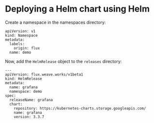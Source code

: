 # Deploying a Helm chart using Helm

Create a namespace in the namespaces directory:

```
apiVersion: v1
kind: Namespace
metadata:
  labels:
    origin: flux
  name: demo
```

Now, add the `HelmRelease` object to the `releases` directory:

```
---
apiVersion: flux.weave.works/v1beta1
kind: HelmRelease
metadata:
  name: grafana
  namespace: demo
spec:
  releaseName: grafana
  chart:
    repository: https://kubernetes-charts.storage.googleapis.com/
    name: grafana
    version: 3.3.7
```
